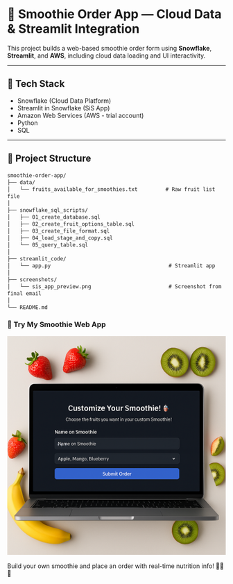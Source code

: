 # 🥤 Smoothie Order App — Cloud Data & Streamlit Integration

This project builds a web-based smoothie order form using **Snowflake**, **Streamlit**, and **AWS**, including cloud data loading and UI interactivity.

---

## 🧰 Tech Stack
- Snowflake (Cloud Data Platform)
- Streamlit in Snowflake (SiS App)
- Amazon Web Services (AWS - trial account)
- Python
- SQL

---

## 📁 Project Structure

```
smoothie-order-app/
├── data/
│   └── fruits_available_for_smoothies.txt         # Raw fruit list file
│
├── snowflake_sql_scripts/
│   ├── 01_create_database.sql
│   ├── 02_create_fruit_options_table.sql
│   ├── 03_create_file_format.sql
│   ├── 04_load_stage_and_copy.sql
│   └── 05_query_table.sql
│
├── streamlit_code/
│   └── app.py                                      # Streamlit app
│
├── screenshots/
│   └── sis_app_preview.png                         # Screenshot from final email
│
└── README.md
```



### 🥤 Try My Smoothie Web App

<a href="https://mysmoothie.streamlit.app/">
  <img src="https://raw.githubusercontent.com/tonyvicta/Snowflake-Streamlit-Smoothie-App/main/screenshots/mysmoothie.png" width="600"/>
</a>


Build your own smoothie and place an order with real-time nutrition info! 🍓🍌🥭


